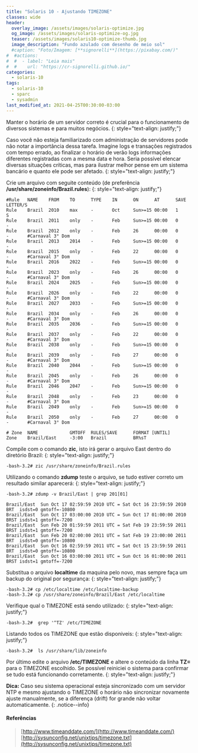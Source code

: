 ```yaml
---
title: "Solaris 10 - Ajustando TIMEZONE"
classes: wide
header:
  overlay_image: /assets/images/solaris-optimize.jpg
  og_image: /assets/images/solaris-optimize-og.jpg
  teaser: /assets/images/solaris10-optimize-thumb.jpg
  image_description: "Fundo azulado com desenho de meio sol"
  #caption: "Foto/Imagem: [**signorelli**](https://pixabay.com/)"
#  #actions:
#  #  - label: "Leia mais"
#  #    url: "https://cr-signorelli.github.io/"
categories:
  - solaris-10
tags:
  - solaris-10
  - sparc
  - sysadmin
last_modified_at: 2021-04-25T00:30:00-03:00
---
```


Manter o horário de um servidor correto é crucial para o funcionamento de diversos sistemas e para muitos negócios.
{: style="text-align: justify;"}

Caso você não esteja familiarizado com administração de servidores pode não notar a importância dessa tarefa. Imagine logs e transações registrados com tempo errado, ao finalizar o horário de verão logs informações diferentes registradas com a mesma data e hora. Seria possível elencar diversas situações críticas, mas para ilustrar melhor pense em um sistema bancário e quanto ele pode ser afetado.
{: style="text-align: justify;"}

Crie um arquivo com seguite conteúdo (de preferência **/usr/share/zoneinfo/Brazil.rules**):
{: style="text-align: justify;"}

```console
#Rule   NAME    FROM    TO      TYPE    IN      ON      AT      SAVE    LETTER/S
Rule    Brazil  2010    max     -       Oct     Sun>=15 00:00   1       S
Rule    Brazil  2011    only    -       Feb     Sun>=15 00:00   0       -
Rule    Brazil  2012    only    -       Feb     26      00:00   0       -       #Carnaval 3° Dom
Rule    Brazil  2013    2014    -       Feb     Sun>=15 00:00   0       -
Rule    Brazil  2015    only    -       Feb     22      00:00   0       -       #Carnaval 3° Dom
Rule    Brazil  2016    2022    -       Feb     Sun>=15 00:00   0       -
Rule    Brazil  2023    only    -       Feb     26      00:00   0       -       #Carnaval 3° Dom
Rule    Brazil  2024    2025    -       Feb     Sun>=15 00:00   0       -
Rule    Brazil  2026    only    -       Feb     22      00:00   0       -       #Carnaval 3° Dom
Rule    Brazil  2027    2033    -       Feb     Sun>=15 00:00   0       -
Rule    Brazil  2034    only    -       Feb     26      00:00   0       -       #Carnaval 3° Dom
Rule    Brazil  2035    2036    -       Feb     Sun>=15 00:00   0       -
Rule    Brazil  2037    only    -       Feb     22      00:00   0       -       #Carnaval 3° Dom
Rule    Brazil  2038    only    -       Feb     Sun>=15 00:00   0       -
Rule    Brazil  2039    only    -       Feb     27      00:00   0       -       #Carnaval 3° Dom
Rule    Brazil  2040    2044    -       Feb     Sun>=15 00:00   0       -
Rule    Brazil  2045    only    -       Feb     26      00:00   0       -       #Carnaval 3° Dom
Rule    Brazil  2046    2047    -       Feb     Sun>=15 00:00   0       -
Rule    Brazil  2048    only    -       Feb     23      00:00   0       -       #Carnaval 3° Dom
Rule    Brazil  2049    only    -       Feb     Sun>=15 00:00   0       -
Rule    Brazil  2050    only    -       Feb     27      00:00   0       -       #Carnaval 3° Dom

# Zone  NAME            GMTOFF  RULES/SAVE      FORMAT [UNTIL]
Zone    Brazil/East     -3:00   Brazil          BR%sT
````

Compile com o comando **zic**, isto irá gerar o arquivo East dentro do diretório Brazil:
{: style="text-align: justify;"}

```console
-bash-3.2# zic /usr/share/zoneinfo/Brazil.rules
```

Utilizando o comando **zdump** teste o arquivo, se tudo estiver correto um resultado similar aparecerá:
{: style="text-align: justify;"}

```console
-bash-3.2# zdump -v Brazil/East | grep 201[01]

Brazil/East  Sun Oct 17 02:59:59 2010 UTC = Sat Oct 16 23:59:59 2010 BRT  isdst=0 gmtoff=-10800
Brazil/East  Sun Oct 17 03:00:00 2010 UTC = Sun Oct 17 01:00:00 2010 BRST isdst=1 gmtoff=-7200
Brazil/East  Sun Feb 20 01:59:59 2011 UTC = Sat Feb 19 23:59:59 2011 BRST isdst=1 gmtoff=-7200
Brazil/East  Sun Feb 20 02:00:00 2011 UTC = Sat Feb 19 23:00:00 2011 BRT  isdst=0 gmtoff=-10800
Brazil/East  Sun Oct 16 02:59:59 2011 UTC = Sat Oct 15 23:59:59 2011 BRT  isdst=0 gmtoff=-10800
Brazil/East  Sun Oct 16 03:00:00 2011 UTC = Sun Oct 16 01:00:00 2011 BRST isdst=1 gmtoff=-7200
```

Substitua o arquivo **localtime** da maquina pelo novo, mas sempre faça um backup do original por segurança:
{: style="text-align: justify;"}

```console
-bash-3.2# cp /etc/localtime /etc/localtime-backup
-bash-3.2# cp /usr/share/zoneinfo/Brazil/East /etc/localtime
```

Verifique qual o TIMEZONE está sendo utilizado:
{: style="text-align: justify;"}

```console
-bash-3.2#  grep '^TZ' /etc/TIMEZONE
```

Listando todos os TIMEZONE que estão disponiveis:
{: style="text-align: justify;"}

```console
-bash-3.2#  ls /usr/share/lib/zoneinfo
```

Por último edite o arquivo **/etc/TIMEZONE** e altere o conteúdo da linha **TZ=** para o TIMEZONE escolhido. Se possível reiniciei o sistema para confirmar se tudo está funcionando corretamente.
{: style="text-align: justify;"}

**Dica:** Caso seu sistema operacional esteja sincronizado com um servidor NTP e mesmo ajustando o TIMEZONE o horário não sincronizar novamente ajuste manualmente, se a diferença (drift) for grande não voltar automaticamente.
{: .notice--info}

#### Referências

> [http://www.timeanddate.com/](http://www.timeanddate.com/)  
> [http://sysunconfig.net/unixtips/timezone.txt](http://sysunconfig.net/unixtips/timezone.txt)